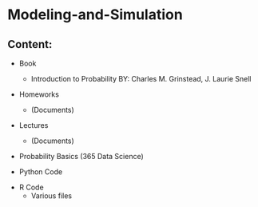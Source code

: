 # Modeling-and-Simulation
 
## Content:
- Book 
    - Introduction to Probability BY: Charles M. Grinstead, J. Laurie Snell
    
- Homeworks
    - (Documents)
    
     
- Lectures 
	- (Documents)
  

  
- Probability Basics (365 Data Science)
    
- Python Code
 <!-- 1.1 Number of Head in 2 coins
    1.2 Pair of six
    1.3.a Heads or Tails Distribution of Wining
    1.3.b Heads or Tails Game Length
    1.4 Three Dice Sum of rolls
    1.5 Martingale Doubling System
    1.6 Hospital Babies Born Proportion
    2.0 Probability Distributions in Python
    2.1 Uniform Distribution
    2.2 Click Rate Binomial-->
    

- R Code
    - Various files